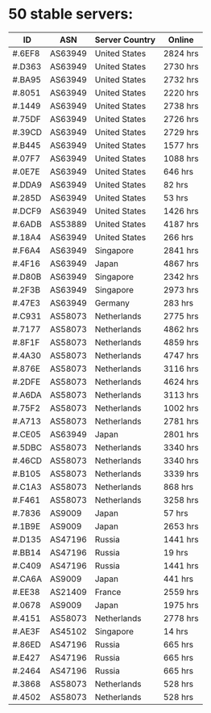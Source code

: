 # 50 stable servers:

| ID | ASN | Server Country | Online |
| ------ | ------ | ------ | ------ |
| #.6EF8 | AS63949 | United States | 2824 hrs |
| #.D363 | AS63949 | United States | 2730 hrs |
| #.BA95 | AS63949 | United States | 2732 hrs |
| #.8051 | AS63949 | United States | 2220 hrs |
| #.1449 | AS63949 | United States | 2738 hrs |
| #.75DF | AS63949 | United States | 2726 hrs |
| #.39CD | AS63949 | United States | 2729 hrs |
| #.B445 | AS63949 | United States | 1577 hrs |
| #.07F7 | AS63949 | United States | 1088 hrs |
| #.0E7E | AS63949 | United States | 646 hrs |
| #.DDA9 | AS63949 | United States | 82 hrs |
| #.285D | AS63949 | United States | 53 hrs |
| #.DCF9 | AS63949 | United States | 1426 hrs |
| #.6ADB | AS53889 | United States | 4187 hrs |
| #.18A4 | AS63949 | United States | 266 hrs |
| #.F6A4 | AS63949 | Singapore | 2841 hrs |
| #.4F16 | AS63949 | Japan | 4867 hrs |
| #.D80B | AS63949 | Singapore | 2342 hrs |
| #.2F3B | AS63949 | Singapore | 2973 hrs |
| #.47E3 | AS63949 | Germany | 283 hrs |
| #.C931 | AS58073 | Netherlands | 2775 hrs |
| #.7177 | AS58073 | Netherlands | 4862 hrs |
| #.8F1F | AS58073 | Netherlands | 4859 hrs |
| #.4A30 | AS58073 | Netherlands | 4747 hrs |
| #.876E | AS58073 | Netherlands | 3116 hrs |
| #.2DFE | AS58073 | Netherlands | 4624 hrs |
| #.A6DA | AS58073 | Netherlands | 3113 hrs |
| #.75F2 | AS58073 | Netherlands | 1002 hrs |
| #.A713 | AS58073 | Netherlands | 2781 hrs |
| #.CE05 | AS63949 | Japan | 2801 hrs |
| #.5DBC | AS58073 | Netherlands | 3340 hrs |
| #.46CD | AS58073 | Netherlands | 3340 hrs |
| #.B105 | AS58073 | Netherlands | 3339 hrs |
| #.C1A3 | AS58073 | Netherlands | 868 hrs |
| #.F461 | AS58073 | Netherlands | 3258 hrs |
| #.7836 | AS9009 | Japan | 57 hrs |
| #.1B9E | AS9009 | Japan | 2653 hrs |
| #.D135 | AS47196 | Russia | 1441 hrs |
| #.BB14 | AS47196 | Russia | 19 hrs |
| #.C409 | AS47196 | Russia | 1441 hrs |
| #.CA6A | AS9009 | Japan | 441 hrs |
| #.EE38 | AS21409 | France | 2559 hrs |
| #.0678 | AS9009 | Japan | 1975 hrs |
| #.4151 | AS58073 | Netherlands | 2778 hrs |
| #.AE3F | AS45102 | Singapore | 14 hrs |
| #.86ED | AS47196 | Russia | 665 hrs |
| #.E427 | AS47196 | Russia | 665 hrs |
| #.2464 | AS47196 | Russia | 665 hrs |
| #.3868 | AS58073 | Netherlands | 528 hrs |
| #.4502 | AS58073 | Netherlands | 528 hrs |

